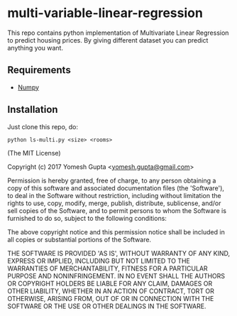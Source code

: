 # multi-variable-linear-regression

This repo contains python implementation of Multivariate Linear Regression to predict housing prices. By giving different dataset you can predict anything you want.

## Requirements
- [Numpy](http://www.numpy.org/)

## Installation

Just clone this repo, do:

    python ls-multi.py <size> <rooms>

(The MIT License)

Copyright (c) 2017 Yomesh Gupta &lt;yomesh.gupta@gmail.com&gt;

Permission is hereby granted, free of charge, to any person obtaining
a copy of this software and associated documentation files (the
'Software'), to deal in the Software without restriction, including
without limitation the rights to use, copy, modify, merge, publish,
distribute, sublicense, and/or sell copies of the Software, and to
permit persons to whom the Software is furnished to do so, subject to
the following conditions:

The above copyright notice and this permission notice shall be
included in all copies or substantial portions of the Software.

THE SOFTWARE IS PROVIDED 'AS IS', WITHOUT WARRANTY OF ANY KIND,
EXPRESS OR IMPLIED, INCLUDING BUT NOT LIMITED TO THE WARRANTIES OF
MERCHANTABILITY, FITNESS FOR A PARTICULAR PURPOSE AND NONINFRINGEMENT.
IN NO EVENT SHALL THE AUTHORS OR COPYRIGHT HOLDERS BE LIABLE FOR ANY
CLAIM, DAMAGES OR OTHER LIABILITY, WHETHER IN AN ACTION OF CONTRACT,
TORT OR OTHERWISE, ARISING FROM, OUT OF OR IN CONNECTION WITH THE
SOFTWARE OR THE USE OR OTHER DEALINGS IN THE SOFTWARE.